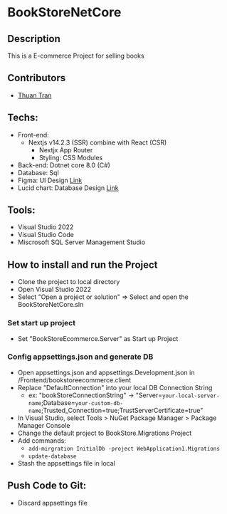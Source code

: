 # BookStoreNetCore

## Description
This is a E-commerce Project for selling books

## Contributors
  + [Thuan Tran](https://github.com/tdthuan0112)

## Techs:
  + Front-end:
    + Nextjs v14.2.3 (SSR) combine with React (CSR)
      + Nextjx App Router
      + Styling: CSS Modules
  + Back-end: Dotnet core 8.0 (C#) 
  + Database: Sql
  + Figma: UI Design [Link](https://www.figma.com/design/ccWc9G7tfY7p65BmHLdFxZ/BookStore---Present?node-id=0-1&t=XKQYWf6Ga5RNvBpI-0)
  + Lucid chart: Database Design [Link](https://lucid.app/lucidchart/d662c2aa-d7b5-4dc4-8d20-71e0da26fcb8/edit?invitationId=inv_3de3346c-9131-427c-bd5e-8738412f4f61&page=0_0#)

## Tools:
  + Visual Studio 2022
  + Visual Studio Code
  + Miscrosoft SQL Server Management Studio

## How to install and run the Project
  + Clone the project to local directory
  + Open Visual Studio 2022
  + Select "Open a project or solution" => Select and open the BookStoreNetCore.sln
### Set start up project
  + Set "BookStoreEcommerce.Server" as Start up Project
### Config appsettings.json and generate DB
  + Open appsettings.json and appsettings.Development.json in /Frontend/bookstoreecommerce.client
  + Replace "DefaultConnection" into your local DB Connection String
    + ex: "bookStoreConnectionString" -> "Server=`your-local-server-name`;Database=`your-custom-db-name`;Trusted_Connection=true;TrustServerCertificate=true"
  + In Visual Studio, select Tools > NuGet Package Manager > Package Manager Console
  + Change the default project to BookStore.Migrations Project
  + Add commands:
    + `add-mirgration InitialDb -project WebApplication1.Migrations`
    + `update-database`
  + Stash the appsettings file in local

## Push Code to Git:
  + Discard appsettings file
  
